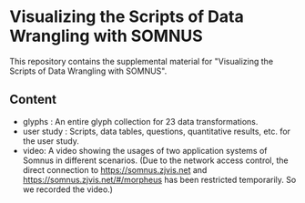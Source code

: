 # Visualizing the Scripts of Data Wrangling with SOMNUS

This repository contains the supplemental material for "Visualizing the Scripts of Data Wrangling with SOMNUS".



## Content

- glyphs : An entire glyph collection for 23 data transformations.
- user study : Scripts, data tables, questions, quantitative results, etc. for the user study.
- video: A video showing the usages of two application systems of Somnus in different scenarios. (Due to the network access control, the direct connection to <https://somnus.zjvis.net> and <https://somnus.zjvis.net/#/morpheus> has been restricted temporarily. So we recorded the video.)

